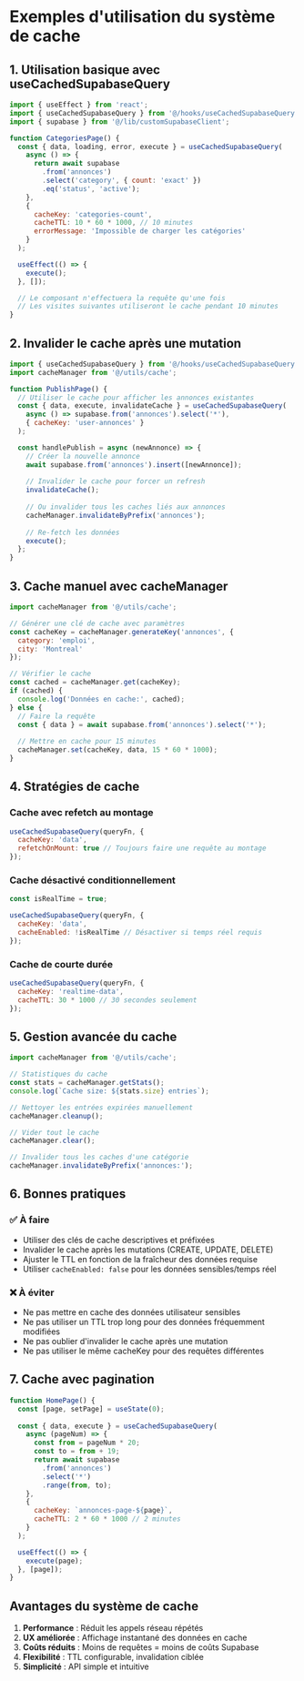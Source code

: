 # Exemples d'utilisation du système de cache

## 1. Utilisation basique avec useCachedSupabaseQuery

```jsx
import { useEffect } from 'react';
import { useCachedSupabaseQuery } from '@/hooks/useCachedSupabaseQuery';
import { supabase } from '@/lib/customSupabaseClient';

function CategoriesPage() {
  const { data, loading, error, execute } = useCachedSupabaseQuery(
    async () => {
      return await supabase
        .from('annonces')
        .select('category', { count: 'exact' })
        .eq('status', 'active');
    },
    {
      cacheKey: 'categories-count',
      cacheTTL: 10 * 60 * 1000, // 10 minutes
      errorMessage: 'Impossible de charger les catégories'
    }
  );

  useEffect(() => {
    execute();
  }, []);

  // Le composant n'effectuera la requête qu'une fois
  // Les visites suivantes utiliseront le cache pendant 10 minutes
}
```

## 2. Invalider le cache après une mutation

```jsx
import { useCachedSupabaseQuery } from '@/hooks/useCachedSupabaseQuery';
import cacheManager from '@/utils/cache';

function PublishPage() {
  // Utiliser le cache pour afficher les annonces existantes
  const { data, execute, invalidateCache } = useCachedSupabaseQuery(
    async () => supabase.from('annonces').select('*'),
    { cacheKey: 'user-annonces' }
  );

  const handlePublish = async (newAnnonce) => {
    // Créer la nouvelle annonce
    await supabase.from('annonces').insert([newAnnonce]);
    
    // Invalider le cache pour forcer un refresh
    invalidateCache();
    
    // Ou invalider tous les caches liés aux annonces
    cacheManager.invalidateByPrefix('annonces');
    
    // Re-fetch les données
    execute();
  };
}
```

## 3. Cache manuel avec cacheManager

```jsx
import cacheManager from '@/utils/cache';

// Générer une clé de cache avec paramètres
const cacheKey = cacheManager.generateKey('annonces', {
  category: 'emploi',
  city: 'Montreal'
});

// Vérifier le cache
const cached = cacheManager.get(cacheKey);
if (cached) {
  console.log('Données en cache:', cached);
} else {
  // Faire la requête
  const { data } = await supabase.from('annonces').select('*');
  
  // Mettre en cache pour 15 minutes
  cacheManager.set(cacheKey, data, 15 * 60 * 1000);
}
```

## 4. Stratégies de cache

### Cache avec refetch au montage
```jsx
useCachedSupabaseQuery(queryFn, {
  cacheKey: 'data',
  refetchOnMount: true // Toujours faire une requête au montage
});
```

### Cache désactivé conditionnellement
```jsx
const isRealTime = true;

useCachedSupabaseQuery(queryFn, {
  cacheKey: 'data',
  cacheEnabled: !isRealTime // Désactiver si temps réel requis
});
```

### Cache de courte durée
```jsx
useCachedSupabaseQuery(queryFn, {
  cacheKey: 'realtime-data',
  cacheTTL: 30 * 1000 // 30 secondes seulement
});
```

## 5. Gestion avancée du cache

```jsx
import cacheManager from '@/utils/cache';

// Statistiques du cache
const stats = cacheManager.getStats();
console.log(`Cache size: ${stats.size} entries`);

// Nettoyer les entrées expirées manuellement
cacheManager.cleanup();

// Vider tout le cache
cacheManager.clear();

// Invalider tous les caches d'une catégorie
cacheManager.invalidateByPrefix('annonces:');
```

## 6. Bonnes pratiques

### ✅ À faire
- Utiliser des clés de cache descriptives et préfixées
- Invalider le cache après les mutations (CREATE, UPDATE, DELETE)
- Ajuster le TTL en fonction de la fraîcheur des données requise
- Utiliser `cacheEnabled: false` pour les données sensibles/temps réel

### ❌ À éviter
- Ne pas mettre en cache des données utilisateur sensibles
- Ne pas utiliser un TTL trop long pour des données fréquemment modifiées
- Ne pas oublier d'invalider le cache après une mutation
- Ne pas utiliser le même cacheKey pour des requêtes différentes

## 7. Cache avec pagination

```jsx
function HomePage() {
  const [page, setPage] = useState(0);
  
  const { data, execute } = useCachedSupabaseQuery(
    async (pageNum) => {
      const from = pageNum * 20;
      const to = from + 19;
      return await supabase
        .from('annonces')
        .select('*')
        .range(from, to);
    },
    {
      cacheKey: `annonces-page-${page}`,
      cacheTTL: 2 * 60 * 1000 // 2 minutes
    }
  );

  useEffect(() => {
    execute(page);
  }, [page]);
}
```

## Avantages du système de cache

1. **Performance** : Réduit les appels réseau répétés
2. **UX améliorée** : Affichage instantané des données en cache
3. **Coûts réduits** : Moins de requêtes = moins de coûts Supabase
4. **Flexibilité** : TTL configurable, invalidation ciblée
5. **Simplicité** : API simple et intuitive
